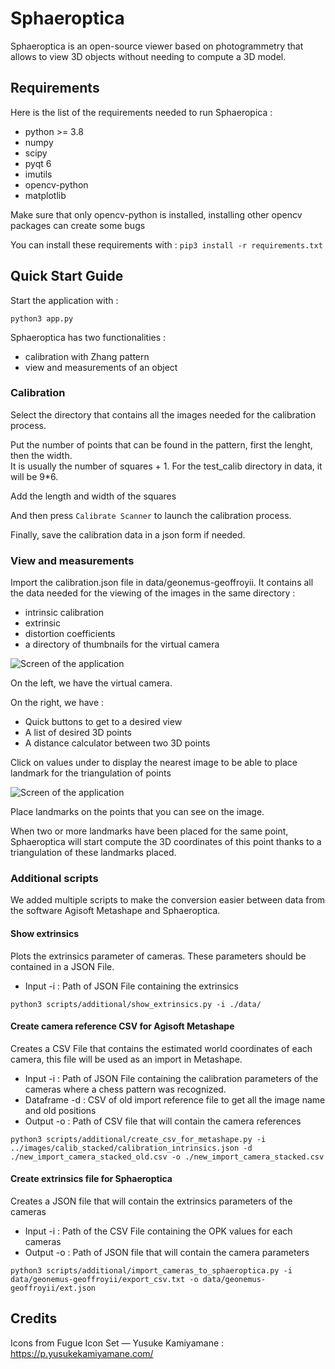 # Sphaeroptica

Sphaeroptica is an open-source viewer based on photogrammetry that allows to view 3D objects without needing to compute a 3D model.

## Requirements

Here is the list of the requirements needed to run Sphaeropica :

* python >= 3.8
* numpy
* scipy
* pyqt 6
* imutils
* opencv-python
* matplotlib

Make sure that only opencv-python is installed, installing other opencv packages can create some bugs

You can install these requirements with :
```pip3 install -r requirements.txt```

## Quick Start Guide

Start the application with :

```python3 app.py```

Sphaeroptica has two functionalities : 
* calibration with Zhang pattern
* view and measurements of an object
### Calibration

Select the directory that contains all the images needed for the calibration process.

Put the number of points that can be found in the pattern, first the lenght, then the width.   
It is usually the number of squares + 1.
For the test_calib directory in data, it will be 9*6.

Add the length and width of the squares

And then press `Calibrate Scanner` to launch the calibration process.

Finally, save the calibration data in a json form if needed.

### View and measurements

Import the calibration.json file in data/geonemus-geoffroyii. It contains all the data needed for the viewing of the images in the same directory : 
* intrinsic calibration
* extrinsic
* distortion coefficients
* a directory of thumbnails for the virtual camera

![Screen of the application](./images/Sphaeroptica.png)

On the left, we have the virtual camera.

On the right, we have :
* Quick buttons to get to a desired view
* A list of desired 3D points
* A distance calculator between two 3D points

Click on values under to display the nearest image to be able to place landmark for the triangulation of points

![Screen of the application](./images/show_picture.png)

Place landmarks on the points that you can see on the image.

When two or more landmarks have been placed for the same point, Sphaeroptica will start compute the 3D coordinates of this point thanks to a triangulation of these landmarks placed.

### Additional scripts

We added multiple scripts to make the conversion easier between data from the software Agisoft Metashape and Sphaeroptica.

#### Show extrinsics
Plots the extrinsics parameter of cameras. These parameters should be contained in a JSON File.

* Input -i : Path of JSON File containing the extrinsics

```python3 scripts/additional/show_extrinsics.py -i ./data/```

#### Create camera reference CSV for Agisoft Metashape
Creates a CSV File that contains the estimated world coordinates of each camera, this file will be used as an import in Metashape.

* Input -i : Path of JSON File containing the calibration parameters of the cameras where a chess pattern was recognized.
* Dataframe -d : CSV of old import reference file to get all the image name and old positions
* Output -o : Path of CSV file that will contain the camera references

```python3 scripts/additional/create_csv_for_metashape.py -i ../images/calib_stacked/calibration_intrinsics.json -d ./new_import_camera_stacked_old.csv -o ./new_import_camera_stacked.csv```


#### Create extrinsics file for Sphaeroptica
Creates a JSON file that will contain the extrinsics parameters of the cameras

* Input -i : Path of the CSV File containing the OPK values for each cameras
* Output -o : Path of JSON file that will contain the camera parameters

```python3 scripts/additional/import_cameras_to_sphaeroptica.py -i data/geonemus-geoffroyii/export_csv.txt -o data/geonemus-geoffroyii/ext.json```

## Credits

Icons from Fugue Icon Set — Yusuke Kamiyamane : https://p.yusukekamiyamane.com/
